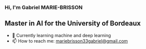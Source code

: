 ### Hi, I'm Gabriel MARIE-BRISSON

## Master in AI for the University of Bordeaux

- 🌱 Currently learning machine and deep learning
- 📫 How to reach me: mariebrisson33gabriel@gmail.com
